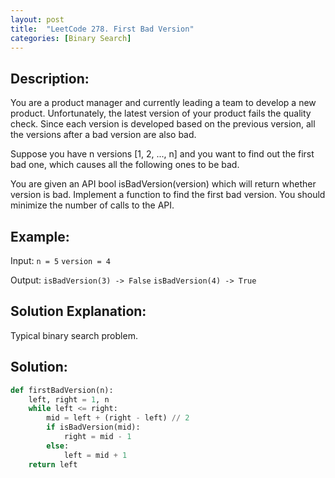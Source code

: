 ```yaml
---
layout: post
title:  "LeetCode 278. First Bad Version"
categories: [Binary Search]
---
```

## Description:
You are a product manager and currently leading a team to develop a new product. Unfortunately, the latest version of your product fails the quality check. Since each version is developed based on the previous version, all the versions after a bad version are also bad.

Suppose you have n versions [1, 2, ..., n] and you want to find out the first bad one, which causes all the following ones to be bad.

You are given an API bool isBadVersion(version) which will return whether version is bad. Implement a function to find the first bad version. You should minimize the number of calls to the API.

## Example:
Input: `n = 5` `version = 4`

Output: `isBadVersion(3) -> False` `isBadVersion(4) -> True`

## Solution Explanation:
Typical binary search problem. 

## Solution:
```python
def firstBadVersion(n):
    left, right = 1, n
    while left <= right:
        mid = left + (right - left) // 2
        if isBadVersion(mid):
            right = mid - 1
        else:
            left = mid + 1
    return left
```
